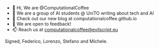 - 👋 Hi, We are @ComputationalCoffee
- 👀 We are a group of AI students @ UniTO writing about tech and AI
- 🌱 Check out our new blog at computationalcoffee.github.io
- 💞️ We are open to feedback!
- 📫 Reach us at computationalcoffee@evilscript.eu

Signed,
Federico, Lorenzo, Stefano and Michele.
